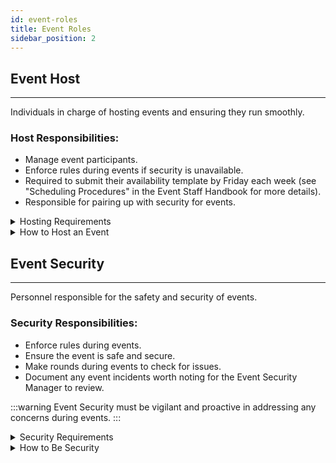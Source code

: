 ```yaml
---
id: event-roles
title: Event Roles
sidebar_position: 2
---
```



## Event Host
---
Individuals in charge of hosting events and ensuring they run smoothly.

### Host Responsibilities:

- Manage event participants.
- Enforce rules during events if security is unavailable.
- Required to submit their availability template by Friday each week (see "Scheduling Procedures" in the Event Staff Handbook for more details).
- Responsible for pairing up with security for events.



<details>
  <summary>Hosting Requirements</summary>

- **Active Hosting**: You are expected to host events regularly. While there is no strict monthly minimum, avoid going without hosting for 6 months.

- **Scheduling Participation**: Submit your hosting availability on time each week. Late submissions may result in not receiving hosting slots.

- **Professional Conduct**: Always act professionally, courteously, and respectfully toward staff and members.

- **Conflict Resolution**: Avoid drama. If conflicts arise affecting the team, **HR** may intervene to help resolve issues.

:::warning
  If you become too inactive, the Event Committee will reach out to see if you need a break or if you wish to leave the team.
  :::
</details>

<details>
<summary>How to Host an Event</summary>

Hosting an event involves several key steps:

1. **Scheduling**: Ensure you are scheduled to host the event.

2. **Publish the Event**: Click the megaphone icon to publish your event.

3. **Event Announcement**:

   - Make a post in **#events**, aiming for a minimum of **2-6 hours** prior to the start of the event.
   - If your announcement overlaps with another ongoing event, post it **1 hour after doors open** for that event.

4. **Reminder Ping**: Send a 1-hour reminder in **#events**.

5. **Event Pings During the Event**:

   - **10-15 minutes before start**: Ping **Patreon** members. If all signed-up patrons have joined, you can open the doors to regular members.
   - **On Time**: Send the general invite request notice.

6. **Host the Event**:

   <!-- - Follow specific guidelines based on the event type (see [Classic Event Types](classic-event-types.md) and [Special Planning Event Types](special-planning-event-types#.md)). -->

7. **Post-Event**:

   - Report any incidents in **#events-incidents**.
   - Announce when the event ends and if the world capacity is full.
   - Send additional pings when new spots become available.
   - Allow **Purple** or **Golden** Icon Patreon members to join even if soft capacity is reached (unless it's a game event with limited slots or the hard cap is reached).

:::warning
Be punctual with pings and event start times. We understand technical issues can occur, but aim to get on early to handle any unforeseen problems.
:::
</details>


## Event Security
---

Personnel responsible for the safety and security of events.

### Security Responsibilities:

- Enforce rules during events.
- Ensure the event is safe and secure.
- Make rounds during events to check for issues.
- Document any event incidents worth noting for the Event Security Manager to review.

:::warning
Event Security must be vigilant and proactive in addressing any concerns during events.
:::




<details>
<summary>Security Requirements</summary>


- **Active Security**: You are expected to be Security events regularly. While there is no strict monthly minimum, avoid going without hosting for 6 months.

- **Professional Conduct**: Always act professionally, courteously, and respectfully toward staff and members.

- **Conflict Resolution**: Avoid drama. If conflicts arise affecting the team, **HR** may intervene to help resolve issues.

:::warning
  If you become too inactive, the Event Committee will reach out to see if you need a break or if you wish to leave the team.
  :::
</details>


<details>
<summary>How to Be Security</summary>

Hosting an event involves several key steps:

1. **Signing Up**: Respond to a ping by a host for event security.

2. **Be Punctual**: Appear 15 Minutes Before Event Begins.


</details>